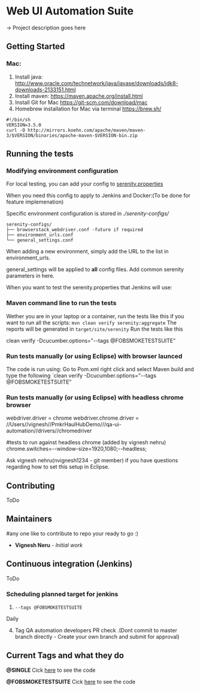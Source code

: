 # Web UI Automation Suite

-> Project description goes here

## Getting Started


### Mac:
1. Install java: http://www.oracle.com/technetwork/java/javase/downloads/jdk8-downloads-2133151.html
2. Install maven: https://maven.apache.org/install.html
3. Install Git for Mac https://git-scm.com/download/mac 
4. Homebrew installation for Mac via terminal https://brew.sh/

```
#!/bin/sh
VERSION=3.5.0
curl -O http://mirrors.koehn.com/apache/maven/maven-3/$VERSION/binaries/apache-maven-$VERSION-bin.zip
```

## Running the tests

### Modifying environment configuration

For local testing, you can add your config to [serenity.properties](serenity.properties)

When you need this config to apply to Jenkins and Docker:(To be done for feature implemenation)

Specific environment configuration is stored in *./serenity-configs/*
```
serenity-configs/
├── browserstack_webdriver.conf -future if required
├── environment_urls.conf
└── general_settings.conf
```
When adding a new environment, simply add the URL to the list in environment_urls.


general_settings will be applied to **all** config files. Add common serenity parameters in here.

When you want to test the serenity.properties that Jenkins will use:


### Maven command line to run the tests
Wether you are in your laptop or a container, run the tests like this if you want to run all the scripts: `mvn clean verify serenity:aggregate`
The reports will be generated in `target/site/serenity`
Run the tests like this 

clean verify -Dcucumber.options="--tags @FOBSMOKETESTSUITE”


### Run tests manually (or using Eclipse) with browser launced

The code is run using:
Go to Pom.xml right click and select Maven build and type the following
`clean verify -Dcucumber.options="--tags @FOBSMOKETESTSUITE”

### Run tests manually (or using Eclipse) with headless chrome browser
webdriver.driver = chrome
webdriver.chrome.driver = //Users//vignesh//PmkrHaulHubDemo///qa-ui-automation//drivers//chromedriver

#tests to run against headless chrome (added by vignesh nehru)
chrome.switches=--window-size=1920,1080;--headless;



Ask vignesh nehru(nvignesh1234 - git member) if you have questions regarding how to set this setup in Eclipse.



## Contributing

ToDo

## Maintainers

#any one like to contribute to repo your ready to go :)

* **Vignesh Neru** - *Initial work* 

## Continuous integration (Jenkins)

ToDo

### Scheduling planned target for jenkins 

1. `--tags @FOBSMOKETESTSUITE`

Daily 

4. Tag QA automation developers PR check .(Dont commit to master branch directly - Create your own branch and submit for approval)


## Current Tags and what they do
**@SINGLE**
Cick [here](qa-ui-automation/src/test/resources/features/StagingSmokeSuite/singletest.feature) to see the code

**@FOBSMOKETESTSUITE**
Cick [here](qa-ui-automation/src/test/resources/features/StagingSmokeSuite/FOBOrderDashBoard.feature) to see the code



